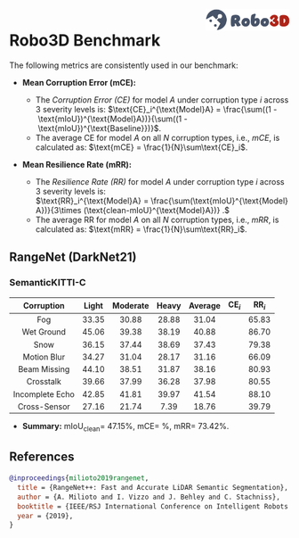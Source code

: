 <img src="../figs/logo2.png" align="right" width="30%">

# Robo3D Benchmark

The following metrics are consistently used in our benchmark:

- **Mean Corruption Error (mCE):**
  - The *Corruption Error (CE)* for model $A$ under corruption type $i$ across 3 severity levels is:
  $\text{CE}_i^{\text{Model}A} = \frac{\sum((1 - \text{mIoU})^{\text{Model}A})}{\sum((1 - \text{mIoU})^{\text{Baseline}})}$.
  - The average CE for model $A$ on all $N$ corruption types, i.e., *mCE*, is calculated as: $\text{mCE} = \frac{1}{N}\sum\text{CE}_i$.
  
- **Mean Resilience Rate (mRR):**
  - The *Resilience Rate (RR)* for model $A$ under corruption type $i$ across 3 severity levels is:
  $\text{RR}_i^{\text{Model}A} = \frac{\sum(\text{mIoU}^{\text{Model}A})}{3\times (\text{clean-mIoU}^{\text{Model}A})} .$
  - The average RR for model $A$ on all $N$ corruption types, i.e., *mRR*, is calculated as: $\text{mRR} = \frac{1}{N}\sum\text{RR}_i$.


## RangeNet (DarkNet21)

### SemanticKITTI-C
| Corruption      | Light | Moderate | Heavy | Average | $\text{CE}_i$ | $\text{RR}_i$ |
| :-------------: | :---: | :------: | :---: | :-----: | :-----------: | :-----------: |
| Fog             | 33.35 | 30.88 | 28.88 | 31.04 | | 65.83 |
| Wet Ground      | 45.06 | 39.38 | 38.19 | 40.88 | | 86.70 |
| Snow            | 36.15 | 37.44 | 38.69 | 37.43 | | 79.38 |
| Motion Blur     | 34.27 | 31.04 | 28.17 | 31.16 | | 66.09 |
| Beam Missing    | 44.10 | 38.51 | 31.87 | 38.16 | | 80.93 |
| Crosstalk       | 39.66 | 37.99 | 36.28 | 37.98 | | 80.55 |
| Incomplete Echo | 42.85 | 41.81 | 39.97 | 41.54 | | 88.10 |
| Cross-Sensor    | 27.16 | 21.74 | 7.39  | 18.76 | | 39.79 |

- **Summary:** $\text{mIoU}_{\text{clean}} =$ 47.15%, $\text{mCE} =$ %, $\text{mRR} =$ 73.42%.


## References

```bib
@inproceedings{milioto2019rangenet,
  title = {RangeNet++: Fast and Accurate LiDAR Semantic Segmentation},
  author = {A. Milioto and I. Vizzo and J. Behley and C. Stachniss},
  booktitle = {IEEE/RSJ International Conference on Intelligent Robots and Systems},
  year = {2019},
}
```
